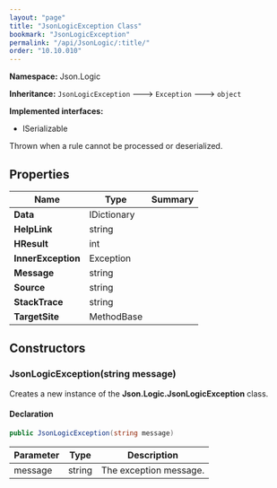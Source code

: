 ```yaml
---
layout: "page"
title: "JsonLogicException Class"
bookmark: "JsonLogicException"
permalink: "/api/JsonLogic/:title/"
order: "10.10.010"
---
```

**Namespace:** Json.Logic

**Inheritance:**
`JsonLogicException`
 🡒 
`Exception`
 🡒 
`object`

**Implemented interfaces:**

- ISerializable

Thrown when a rule cannot be processed or deserialized.

## Properties

| Name | Type | Summary |
|---|---|---|
| **Data** | IDictionary |  |
| **HelpLink** | string |  |
| **HResult** | int |  |
| **InnerException** | Exception |  |
| **Message** | string |  |
| **Source** | string |  |
| **StackTrace** | string |  |
| **TargetSite** | MethodBase |  |

## Constructors

### JsonLogicException(string message)

Creates a new instance of the **Json.Logic.JsonLogicException** class.

#### Declaration

```c#
public JsonLogicException(string message)
```

| Parameter | Type | Description |
|---|---|---|
| message | string | The exception message. |


